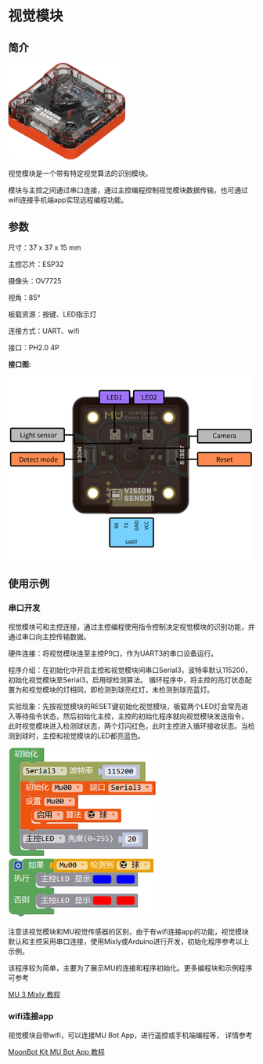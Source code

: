 # 视觉模块

## 简介

![](./images/render_MUVS3_2.png)

视觉模块是一个带有特定视觉算法的识别模块。

模块与主控之间通过串口连接，通过主控编程控制视觉模块数据传输，也可通过wifi连接手机端app实现远程编程功能。

## 参数

尺寸：37 x 37 x 15 mm

主控芯片：ESP32

摄像头：OV7725

视角：85°

板载资源：按键、LED指示灯

连接方式：UART、wifi

接口：PH2.0 4P

**接口图:**

![](./images/pinout_MUVS3_2.png)

## 使用示例

### 串口开发

视觉模块可和主控连接，通过主控编程使用指令控制决定视觉模块的识别功能，并通过串口向主控传输数据。

硬件连接：将视觉模块连至主控P9口，作为UART3的串口设备运行。

程序介绍：在初始化中开启主控和视觉模块间串口Serial3，波特率默认115200，初始化视觉模块至Serial3，启用球检测算法。
循环程序中，将主控的亮灯状态配置为和视觉模块的灯相同，即检测到球亮红灯，未检测到球亮蓝灯。

实验现象：先按视觉模块的RESET键初始化视觉模块，板载两个LED灯会常亮进入等待指令状态，然后初始化主控，主控的初始化程序就向视觉模块发送指令，
此时视觉模块进入检测球状态，两个灯闪红色，此时主控进入循环接收状态。当检测到球时，主控和视觉模块的LED都亮蓝色。

![](./images/Mixly_example_MUVS3_balldetect.png)

注意该视觉模块和MU视觉传感器的区别，由于有wifi连接app的功能，视觉模块默认和主控采用串口连接，使用Mixly或Arduino进行开发，初始化程序参考以上示例。

该程序较为简单，主要为了展示MU的连接和程序初始化。更多编程块和示例程序可参考

[MU 3 Mixly 教程](https://morpx-docs.readthedocs.io/zh_CN/latest/MUVS3/MUVS3_Mixly/index.html)



### wifi连接app

视觉模块自带wifi，可以连接MU Bot App，进行遥控或手机端编程等，
详情参考

[MoonBot Kit MU Bot App 教程](https://morpx-docs.readthedocs.io/zh_CN/latest/MoonBot/MoonBot_App/index.html)
